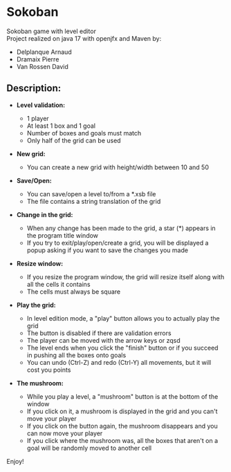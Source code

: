 # Sokoban

Sokoban game with level editor  
Project realized on java 17 with openjfx and Maven by:  
- Delplanque Arnaud
- Dramaix Pierre
- Van Rossen David

## Description:

- **Level validation:**
  - 1 player
  - At least 1 box and 1 goal
  - Number of boxes and goals must match
  - Only half of the grid can be used

- **New grid:**
  - You can create a new grid with height/width between 10 and 50

- **Save/Open:**
  - You can save/open a level to/from a *.xsb file
  - The file contains a string translation of the grid

- **Change in the grid:**
  - When any change has been made to the grid, a star (*) appears in the program title window
  - If you try to exit/play/open/create a grid, you will be displayed a popup asking if you want to save the changes you made

- **Resize window:**
  - If you resize the program window, the grid will resize itself along with all the cells it contains
  - The cells must always be square

- **Play the grid:**
  - In level edition mode, a "play" button allows you to actually play the grid
  - The button is disabled if there are validation errors
  - The player can be moved with the arrow keys or zqsd
  - The level ends when you click the "finish" button or if you succeed in pushing all the boxes onto goals
  - You can undo (Ctrl-Z) and redo (Ctrl-Y) all movements, but it will cost you points

- **The mushroom:**
  - While you play a level, a "mushroom" button is at the bottom of the window
  - If you click on it, a mushroom is displayed in the grid and you can't move your player
  - If you click on the button again, the mushroom disappears and you can now move your player
  - If you click where the mushroom was, all the boxes that aren't on a goal will be randomly moved to another cell

Enjoy!

